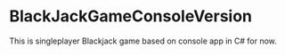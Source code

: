 # BlackJackGameConsoleVersion
This is singleplayer Blackjack game based on console app in C# for now.
